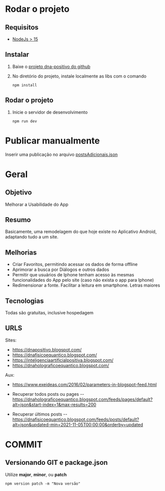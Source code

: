 # Rodar o projeto

## Requisitos

- [NodeJs > 15](https://nodejs.org/en/download/)

## Instalar

1.  Baixe o [projeto dna-positivo do github](https://github.com/celiudos/dna-positivo)

1.  No diretório do projeto, instale localmente as libs com o comando

        npm install

## Rodar o projeto

1.  Inicie o servidor de desenvolvimento

        npm run dev

# Publicar manualmente

Inserir uma publicação no arquivo [postsAdicionais.json](data/manual/postsAdicionais.json)

# Geral

## Objetivo

Melhorar a Usabilidade do App

## Resumo

Basicamente, uma remodelagem do que hoje existe no Aplicativo Android, adaptando tudo a um site.

## Melhorias

- Criar Favoritos, permitindo acessar os dados de forma offline
- Aprimorar a busca por Diálogos e outros dados
- Permitir que usuários de Iphone tenham acesso às mesmas funcionalidades do App pelo site (caso não exista o app para Iphone)
- Redimensionar a fonte. Facilitar a leitura em smartphone. Letras maiores

## Tecnologias

Todas são gratuitas, inclusive hospedagem

## URLS

Sites:

- https://dnapositivo.blogspot.com/
- https://dnafisicoequantico.blogspot.com/
- https://inteligenciaartificialpositiva.blogspot.com/
- https://dnaholograficoequantico.blogspot.com/

Aux:

- https://www.exeideas.com/2016/02/parameters-in-blogspot-feed.html

- Recuperar todos posts ou pages
  -- https://dnaholograficoequantico.blogspot.com/feeds/pages/default?alt=json&start-index=1&max-results=200

- Recuperar últimos posts
  -- https://dnafisicoequantico.blogspot.com/feeds/posts/default?alt=json&updated-min=2021-11-05T00:00:00&orderby=updated

# COMMIT

## Versionando GIT e package.json

Utilize **major**, **minor**, ou **patch**

    npm version patch -m "Nova versão"
